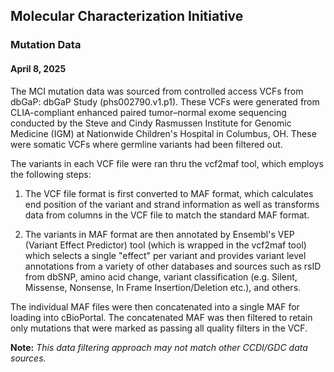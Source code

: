 ## Molecular Characterization Initiative
### Mutation Data
#### April 8, 2025

The MCI mutation data was sourced from controlled access VCFs from dbGaP: dbGaP Study (phs002790.v1.p1). These VCFs were generated from CLIA-compliant enhanced paired tumor–normal exome sequencing conducted by the Steve and Cindy Rasmussen Institute for Genomic Medicine (IGM) at Nationwide Children's Hospital in Columbus, OH. These were somatic VCFs where germline variants had been filtered out.

The variants in each VCF file were ran thru the vcf2maf tool, which employs the following steps:

1. The VCF file format is first converted to MAF format, which calculates end position of the variant and strand information as well as transforms data from columns in the VCF file to match the standard MAF format.

2. The variants in MAF format are then annotated by Ensembl's VEP (Variant Effect Predictor) tool (which is wrapped in the vcf2maf tool) which selects a single "effect" per variant and provides variant level annotations from a variety of other databases and sources such as rsID from dbSNP, amino acid change, variant classification (e.g. Silent, Missense, Nonsense, In Frame Insertion/Deletion etc.), and others.

The individual MAF files were then concatenated into a single MAF for loading into cBioPortal. The concatenated MAF was then filtered to retain only mutations that were marked as passing all quality filters in the VCF.

**Note:** *This data filtering approach may not match other CCDI/GDC data sources.*
